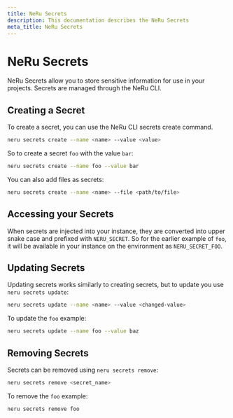 ```yaml
---
title: NeRu Secrets
description: This documentation describes the NeRu Secrets
meta_title: NeRu Secrets
---
```


# NeRu Secrets

NeRu Secrets allow you to store sensitive information for use in your projects. Secrets are managed through the NeRu CLI.

## Creating a Secret

To create a secret, you can use the NeRu CLI secrets create command.

```sh
neru secrets create --name <name> --value <value>
```

So to create a secret `foo` with the value `bar`:

```sh
neru secrets create --name foo --value bar
```

You can also add files as secrets:

```sh
neru secrets create --name <name> --file <path/to/file>
```

## Accessing your Secrets

When secrets are injected into your instance, they are converted into upper snake case and prefixed with `NERU_SECRET`. So for the earlier example of `foo`, it will be available in your instance on the environment as `NERU_SECRET_FOO`.

## Updating Secrets

Updating secrets works similarly to creating secrets, but to update you use `neru secrets update`:

```sh
neru secrets update --name <name> --value <changed-value>
```

To update the `foo` example:

```sh
neru secrets update --name foo --value baz
```

## Removing Secrets

Secrets can be removed using `neru secrets remove`:

```sh
neru secrets remove <secret_name>
```

To remove the `foo` example:

```sh
neru secrets remove foo
```